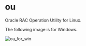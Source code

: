 ou
==

Oracle RAC Operation Utility for Linux.

The following image is for Windows. 

![ou_for_win](https://sites.google.com/site/63rabbits6/home/11gr2/rac11r2onwin/tips/ou/ou_for_win.JPG?attredirects=0)
